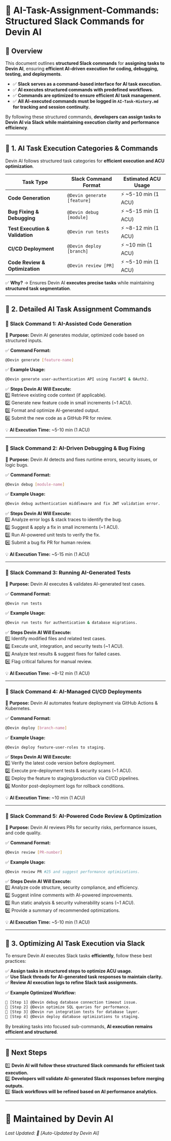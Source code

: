 # 📌 **AI-Task-Assignment-Commands: Structured Slack Commands for Devin AI**  

## 📌 **Overview**  
This document outlines **structured Slack commands** for **assigning tasks to Devin AI**, ensuring **efficient AI-driven execution for coding, debugging, testing, and deployments**.

- ✅ **Slack serves as a command-based interface for AI task execution.**  
- ✅ **AI executes structured commands with predefined workflows.**  
- ✅ **Commands are optimized to ensure efficient AI task management.**  
- ✅ **All AI-executed commands must be logged in `AI-Task-History.md` for tracking and session continuity.**  

By following these structured commands, **developers can assign tasks to Devin AI via Slack while maintaining execution clarity and performance efficiency**.

---

## 📍 **1. AI Task Execution Categories & Commands**  
Devin AI follows structured task categories for **efficient execution and ACU optimization**.

| **Task Type** | **Slack Command Format** | **Estimated ACU Usage** |
|-------------|----------------------|------------------|
| **Code Generation** | `@Devin generate [feature]` | ⚡ ~5-10 min (1 ACU) |
| **Bug Fixing & Debugging** | `@Devin debug [module]` | ⚡ ~5-15 min (1 ACU) |
| **Test Execution & Validation** | `@Devin run tests` | ⚡ ~8-12 min (1 ACU) |
| **CI/CD Deployment** | `@Devin deploy [branch]` | ⚡ ~10 min (1 ACU) |
| **Code Review & Optimization** | `@Devin review [PR]` | ⚡ ~5-10 min (1 ACU) |

✅ **Why?** → Ensures Devin AI **executes precise tasks** while maintaining **structured task segmentation**.

---

## 📍 **2. Detailed AI Task Assignment Commands**  

### 📝 **Slack Command 1: AI-Assisted Code Generation**  
📌 **Purpose:** Devin AI generates modular, optimized code based on structured inputs.

✅ **Command Format:**  
```bash
@Devin generate [feature-name]
```

✅ **Example Usage:**  
```bash
@Devin generate user-authentication API using FastAPI & OAuth2.
```

✅ **Steps Devin AI Will Execute:**  
1️⃣ Retrieve existing code context (if applicable).  
2️⃣ Generate new feature code in small increments (~1 ACU).  
3️⃣ Format and optimize AI-generated output.  
4️⃣ Submit the new code as a GitHub PR for review.  

💡 **AI Execution Time:** ~5-10 min (1 ACU)  

---

### 📝 **Slack Command 2: AI-Driven Debugging & Bug Fixing**  
📌 **Purpose:** Devin AI detects and fixes runtime errors, security issues, or logic bugs.

✅ **Command Format:**  
```bash
@Devin debug [module-name]
```

✅ **Example Usage:**  
```bash
@Devin debug authentication middleware and fix JWT validation error.
```

✅ **Steps Devin AI Will Execute:**  
1️⃣ Analyze error logs & stack traces to identify the bug.  
2️⃣ Suggest & apply a fix in small increments (~1 ACU).  
3️⃣ Run AI-powered unit tests to verify the fix.  
4️⃣ Submit a bug fix PR for human review.  

💡 **AI Execution Time:** ~5-15 min (1 ACU)  

---

### 📝 **Slack Command 3: Running AI-Generated Tests**  
📌 **Purpose:** Devin AI executes & validates AI-generated test cases.

✅ **Command Format:**  
```bash
@Devin run tests
```

✅ **Example Usage:**  
```bash
@Devin run tests for authentication & database migrations.
```

✅ **Steps Devin AI Will Execute:**  
1️⃣ Identify modified files and related test cases.  
2️⃣ Execute unit, integration, and security tests (~1 ACU).  
3️⃣ Analyze test results & suggest fixes for failed cases.  
4️⃣ Flag critical failures for manual review.  

💡 **AI Execution Time:** ~8-12 min (1 ACU)  

---

### 📝 **Slack Command 4: AI-Managed CI/CD Deployments**  
📌 **Purpose:** Devin AI automates feature deployment via GitHub Actions & Kubernetes.

✅ **Command Format:**  
```bash
@Devin deploy [branch-name]
```

✅ **Example Usage:**  
```bash
@Devin deploy feature-user-roles to staging.
```

✅ **Steps Devin AI Will Execute:**  
1️⃣ Verify the latest code version before deployment.  
2️⃣ Execute pre-deployment tests & security scans (~1 ACU).  
3️⃣ Deploy the feature to staging/production via CI/CD pipelines.  
4️⃣ Monitor post-deployment logs for rollback conditions.  

💡 **AI Execution Time:** ~10 min (1 ACU)  

---

### 📝 **Slack Command 5: AI-Powered Code Review & Optimization**  
📌 **Purpose:** Devin AI reviews PRs for security risks, performance issues, and code quality.

✅ **Command Format:**  
```bash
@Devin review [PR-number]
```

✅ **Example Usage:**  
```bash
@Devin review PR #25 and suggest performance optimizations.
```

✅ **Steps Devin AI Will Execute:**  
1️⃣ Analyze code structure, security compliance, and efficiency.  
2️⃣ Suggest inline comments with AI-powered improvements.  
3️⃣ Run static analysis & security vulnerability scans (~1 ACU).  
4️⃣ Provide a summary of recommended optimizations.  

💡 **AI Execution Time:** ~5-10 min (1 ACU)  

---

## 📍 **3. Optimizing AI Task Execution via Slack**  
To ensure Devin AI executes Slack tasks **efficiently**, follow these best practices:

✅ **Assign tasks in structured steps to optimize ACU usage.**  
✅ **Use Slack threads for AI-generated task responses to maintain clarity.**  
✅ **Review AI execution logs to refine Slack task assignments.**  

✅ **Example Optimized Workflow:**  
```bash
🚀 [Step 1] @Devin debug database connection timeout issue.
🚀 [Step 2] @Devin optimize SQL queries for performance.
🚀 [Step 3] @Devin run integration tests for database layer.
🚀 [Step 4] @Devin deploy database optimizations to staging.
```

By breaking tasks into focused sub-commands, **AI execution remains efficient and structured**.

---

## 📌 **Next Steps**  
1️⃣ **Devin AI will follow these structured Slack commands for efficient task execution.**  
2️⃣ **Developers will validate AI-generated Slack responses before merging outputs.**  
3️⃣ **Slack workflows will be refined based on AI performance analytics.**  

---

# 📩 **Maintained by Devin AI**  
_Last Updated: 📅 [Auto-Updated by Devin AI]_

